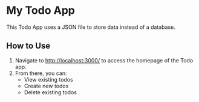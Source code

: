 # My Todo App

This Todo App uses a JSON file to store data instead of a database.  

## How to Use  
1. Navigate to [http://localhost:3000/](http://localhost:3000/) to access the homepage of the Todo app.  
2. From there, you can:  
   - View existing todos  
   - Create new todos  
   - Delete existing todos  
